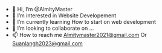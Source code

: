 - 👋 Hi, I’m @AlmityMaster
- 👀 I’m interested in Website Developement
- 🌱 I’m currently learning How to start on web development
- 💞️ I’m looking to collaborate on ...
- 📫 How to reach me Almitymaster2021@gmail.com Or Suanlangh2023@gmail.com

<!---
AlmityMaster/AlmityMaster is a ✨ special ✨ repository because its `README.md` (this file) appears on your GitHub profile.
You can click the Preview link to take a look at your changes.
--->

